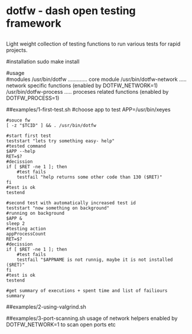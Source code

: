 # dotfw - dash open testing framework
## 
Light weight collection of testing functions to run various tests for rapid projects.

#installation
    sudo make install

#usage  
#modules
    /usr/bin/dotfw ............. core module
    /usr/bin/dotfw-network ..... network specific functions (enabled by DOTFW_NETWORK=1)
    /usr/bin/dotfw-process ..... proceses related functions (enabled by DOTFW_PROCESS=1)

##examples/1-first-test.sh
    #choose app to test 
    APP=/usr/bin/xeyes

    #souce fw
    [ -z "$TCID" ] && . /usr/bin/dotfw

    #start first test
    teststart "lets try something easy- help"
    #tested command
    $APP --help
    RET=$?
    #decission
    if [ $RET -ne 1 ]; then
        #test fails
        testfail "help returns some other code than 130 ($RET)"
    fi
    #test is ok
    testend

    #second test with automatically increased test id
    teststart "now something on background"
    #running on background
    $APP &
    sleep 2
    #testing action
    appProcessCount
    RET=$?
    #decission
    if [ $RET -ne 1 ]; then
        #test fails
        testfail "$APPNAME is not runnig, maybe it is not installed ($RET)"
    fi
    #test is ok
    testend

    #get summary of executions + spent time and list of failiours
    summary


##examples/2-using-valgrind.sh


##examples/3-port-scanning.sh
usage of network helpers enabled by DOTFW_NETWORK=1 to scan open ports etc



